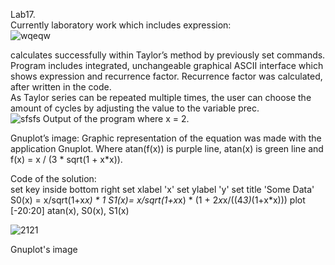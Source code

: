 Lab17.  
Currently laboratory work which includes expression:  
![wqeqw](https://user-images.githubusercontent.com/89953755/145365239-8dcdd6c8-1892-4d13-b3ae-bb92a63080e0.jpg)

calculates successfully within Taylor’s method by previously set commands. Program includes integrated,
unchangeable graphical ASCII interface which shows expression and recurrence factor. Recurrence factor was
calculated, after written in the code.  
As Taylor series can be repeated multiple times, the user can
choose the amount of cycles by adjusting the value to the variable
prec.  
![sfsfs](https://user-images.githubusercontent.com/89953755/149905922-107d904e-2411-4d8b-a953-169a95804bf4.png)
Output of the program where x = 2.

Gnuplot’s image:  Graphic representation of the equation was made with the
application Gnuplot. Where atan(f(x)) is purple line, atan(x) is
green line and f(x) = x / (3 * sqrt(1 + x*x)).

Code of the solution:  
set key inside bottom right
set xlabel 'x'
set ylabel 'y'
set title 'Some Data'
S0(x) = x/sqrt(1+x*x) * 1
S1(x)=  x/sqrt(1+x*x) * (1 +  2*x*x/((4*3)*(1+x*x)))
plot [-20:20] atan(x), S0(x), S1(x)

![2121](https://user-images.githubusercontent.com/89953755/149910189-d1e0639b-3b66-42ad-a886-d84f7032c0d4.png)

Gnuplot's image

